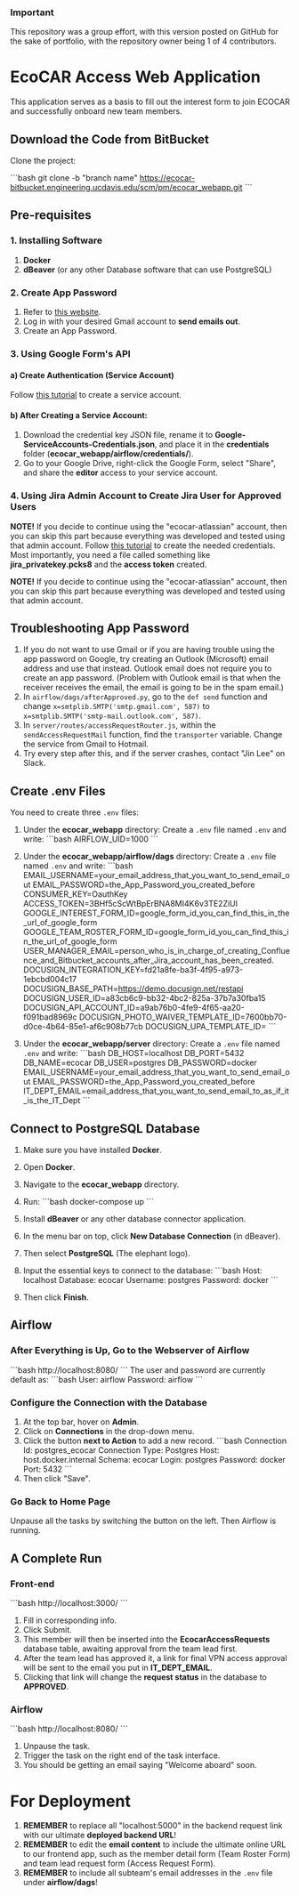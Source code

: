 ### Important 
This repository was a group effort, with this version posted on GitHub for the sake of portfolio, with the repository owner being 1 of 4 contributors.

# EcoCAR Access Web Application

This application serves as a basis to fill out the interest form to join ECOCAR and successfully onboard new team members.

## Download the Code from BitBucket

Clone the project:

\```bash
git clone -b "branch name" https://ecocar-bitbucket.engineering.ucdavis.edu/scm/pm/ecocar_webapp.git
\```

## Pre-requisites

### 1. Installing Software

1. **Docker**
2. **dBeaver** (or any other Database software that can use PostgreSQL)

### 2. Create App Password

1. Refer to [this website](https://support.google.com/accounts/answer/185833?hl=en).
2. Log in with your desired Gmail account to **send emails out**.
3. Create an App Password.

### 3. Using Google Form's API

#### a) Create Authentication (Service Account)

Follow [this tutorial](https://medium.com/frudens-engineering/how-to-use-google-forms-and-other-apis-easily-from-filemaker-using-google-service-account-261a4b27c5b8) to create a service account.

#### b) After Creating a Service Account:

1. Download the credential key JSON file, rename it to **Google-ServiceAccounts-Credentials.json**, and place it in the **credentials** folder (**ecocar_webapp/airflow/credentials/**).
2. Go to your Google Drive, right-click the Google Form, select "Share", and share the **editor** access to your service account.

### 4. Using Jira Admin Account to Create Jira User for Approved Users

**NOTE!** If you decide to continue using the "ecocar-atlassian" account, then you can skip this part because everything was developed and tested using that admin account. Follow [this tutorial](https://developer.atlassian.com/cloud/jira/platform/jira-rest-api-oauth-authentication/) to create the needed credentials. Most importantly, you need a file called something like **jira_privatekey.pcks8** and the **access token** created.

**NOTE!** If you decide to continue using the "ecocar-atlassian" account, then you can skip this part because everything was developed and tested using that admin account.

## Troubleshooting App Password

1. If you do not want to use Gmail or if you are having trouble using the app password on Google, try creating an Outlook (Microsoft) email address and use that instead. Outlook email does not require you to create an app password. (Problem with Outlook email is that when the receiver receives the email, the email is going to be in the spam email.)
2. In `airflow/dags/afterApproved.py`, go to the `def send` function and change `x=smtplib.SMTP('smtp.gmail.com', 587)` to `x=smtplib.SMTP('smtp-mail.outlook.com', 587)`.
3. In `server/routes/accessRequestRouter.js`, within the `sendAccessRequestMail` function, find the `transporter` variable. Change the service from Gmail to Hotmail.
4. Try every step after this, and if the server crashes, contact "Jin Lee" on Slack.

## Create .env Files

You need to create three `.env` files:

1. Under the **ecocar_webapp** directory:
   Create a `.env` file named `.env` and write:
   \```bash
   AIRFLOW_UID=1000
   \```

2. Under the **ecocar_webapp/airflow/dags** directory:
   Create a `.env` file named `.env` and write:
   \```bash
   EMAIL_USERNAME=your_email_address_that_you_want_to_send_email_out
   EMAIL_PASSWORD=the_App_Password_you_created_before
   CONSUMER_KEY=OauthKey
   ACCESS_TOKEN=3BHf5cScWtBpErBNA8MI4K6v3TE2ZiUI
   GOOGLE_INTEREST_FORM_ID=google_form_id_you_can_find_this_in_the_url_of_google_form
   GOOGLE_TEAM_ROSTER_FORM_ID=google_form_id_you_can_find_this_in_the_url_of_google_form
   USER_MANAGER_EMAIL=person_who_is_in_charge_of_creating_Confluence_and_Bitbucket_accounts_after_Jira_account_has_been_created.
   DOCUSIGN_INTEGRATION_KEY=fd21a8fe-ba3f-4f95-a973-1ebcbd004c17
   DOCUSIGN_BASE_PATH=https://demo.docusign.net/restapi
   DOCUSIGN_USER_ID=a83cb6c9-bb32-4bc2-825a-37b7a30fba15
   DOCUSIGN_API_ACCOUNT_ID=a9ab76b0-4fe9-4f65-aa20-f091bad8969c
   DOCUSIGN_PHOTO_WAIVER_TEMPLATE_ID=7600bb70-d0ce-4b64-85e1-af6c908b77cb
   DOCUSIGN_UPA_TEMPLATE_ID=
   \```

3. Under the **ecocar_webapp/server** directory:
   Create a `.env` file named `.env` and write:
   \```bash
   DB_HOST=localhost
   DB_PORT=5432
   DB_NAME=ecocar
   DB_USER=postgres
   DB_PASSWORD=docker
   EMAIL_USERNAME=your_email_address_that_you_want_to_send_email_out
   EMAIL_PASSWORD=the_App_Password_you_created_before
   IT_DEPT_EMAIL=email_address_that_you_want_to_send_email_to_as_if_it_is_the_IT_Dept
   \```

## Connect to PostgreSQL Database

1. Make sure you have installed **Docker**.
2. Open **Docker**.
3. Navigate to the **ecocar_webapp** directory.
4. Run:
   \```bash
   docker-compose up
   \```

5. Install **dBeaver** or any other database connector application.
6. In the menu bar on top, click **New Database Connection** (in dBeaver).
7. Then select **PostgreSQL** (The elephant logo).
8. Input the essential keys to connect to the database:
   \```bash
   Host: localhost
   Database: ecocar
   Username: postgres
   Password: docker
   \```
9. Then click **Finish**.

## Airflow

### After Everything is Up, Go to the Webserver of Airflow

\```bash
http://localhost:8080/
\```
The user and password are currently default as:
\```bash
User: airflow
Password: airflow
\```

### Configure the Connection with the Database

1. At the top bar, hover on **Admin**.
2. Click on **Connections** in the drop-down menu.
3. Click the button **next to Action** to add a new record.
   \```bash
   Connection Id: postgres_ecocar
   Connection Type: Postgres
   Host: host.docker.internal
   Schema: ecocar
   Login: postgres
   Password: docker
   Port: 5432
   \```
4. Then click "Save".

### Go Back to Home Page

Unpause all the tasks by switching the button on the left. Then Airflow is running.

## A Complete Run

### Front-end

\```bash
http://localhost:3000/
\```
1. Fill in corresponding info.
2. Click Submit.
3. This member will then be inserted into the **EcocarAccessRequests** database table, awaiting approval from the team lead first.
4. After the team lead has approved it, a link for final VPN access approval will be sent to the email you put in **IT_DEPT_EMAIL**.
5. Clicking that link will change the **request status** in the database to **APPROVED**.

### Airflow

\```bash
http://localhost:8080/
\```
1. Unpause the task.
2. Trigger the task on the right end of the task interface.
3. You should be getting an email saying "Welcome aboard" soon.

# For Deployment

1. **REMEMBER** to replace all "localhost:5000" in the backend request link with our ultimate **deployed backend URL**!
2. **REMEMBER** to edit the **email content** to include the ultimate online URL to our frontend app, such as the member detail form (Team Roster Form) and team lead request form (Access Request Form).
3. **REMEMBER** to include all subteam's email addresses in the `.env` file under **airflow/dags**!



